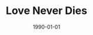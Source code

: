 ---
type: collaboration
title: Love Never Dies
artist: Zinatra
date: 1990-01-01
img: /images/collaborations/love-never-dies.jpg
permalink: /music/collaborations/:title/
discs:
  - tracks:
    - Love Never Dies
    - Let It Go
---